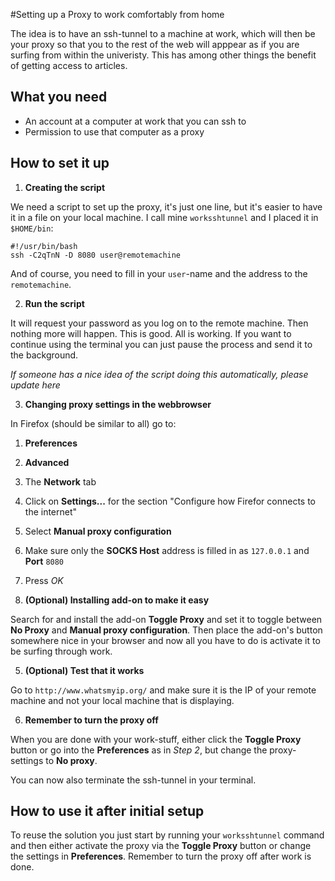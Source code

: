 #Setting up a Proxy to work comfortably from home

The idea is to have an ssh-tunnel to a machine at work, which will then be your proxy
so that you to the rest of the web will apppear as if you are surfing from within the
univeristy. This has among other things the benefit of getting access to articles.

## What you need

* An account at a computer at work that you can ssh to
* Permission to use that computer as a proxy

## How to set it up

1. **Creating the script**

  We need a script to set up the proxy, it's just one line, but it's easier to
  have it in a file on your local machine.
  I call mine ```worksshtunnel``` and I placed it in ```$HOME/bin```:
  
  ```
  #!/usr/bin/bash
  ssh -C2qTnN -D 8080 user@remotemachine
  ```
  And of course, you need to fill in your ```user```-name and the address to the ```remotemachine```.
  
  
2. **Run the script**

  It will request your password as you log on to the remote machine. Then nothing more will happen. This is good.
  All is working.
  If you want to continue using the terminal you can just pause the process and send it to the background.

  *If someone has a nice idea of the script doing this automatically, please update here*

3. **Changing proxy settings in the webbrowser**

  In Firefox (should be similar to all) go to:
  
  1. **Preferences**
  2. **Advanced**
  3. The **Network** tab
  4. Click on **Settings...** for the section "Configure how Firefor connects to the internet"
  5. Select **Manual proxy configuration**
  6. Make sure only the **SOCKS Host** address is filled in as ```127.0.0.1``` and **Port** ```8080```
  7. Press *OK*
  
4. **(Optional) Installing add-on to make it easy**

  Search for and install the add-on **Toggle Proxy** and set it to toggle between **No Proxy** and **Manual proxy configuration**.
  Then place the add-on's button somewhere nice in your browser and now all you have to do is activate it to be surfing through
  work.
  
5. **(Optional) Test that it works**

  Go to ```http://www.whatsmyip.org/``` and make sure it is the IP of your remote machine and not your local machine that is displaying.
  
6. **Remember to turn the proxy off**

  When you are done with your work-stuff, either click the **Toggle Proxy** button
  or go into the **Preferences** as in *Step 2*,
  but change the proxy-settings to **No proxy**.

  You can now also terminate the ssh-tunnel in your terminal.

## How to use it after initial setup

To reuse the solution you just start by running your ```worksshtunnel``` command and then either activate the proxy via the **Toggle Proxy** button or change the settings in **Preferences**.
Remember to turn the proxy off after work is done.
